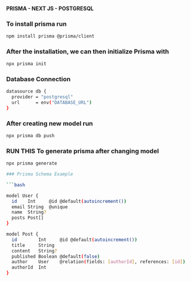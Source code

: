 #### PRISMA - NEXT JS - POSTGRESQL 

### To install prisma run 

```bash
npm install prisma @prisma/client
```

### After the installation, we can then initialize Prisma with

```bash
npx prisma init
```

### Database Connection

```bash
datasource db {
  provider = "postgresql"
  url      = env("DATABASE_URL")
}

```

### After creating new model run
```bash
npx prisma db push
```

### RUN THIS To generate prisma after changing model 

```bash
npx prisma generate

### Prisma Schema Example

```bash

model User {
  id    Int     @id @default(autoincrement())
  email String  @unique
  name  String?
  posts Post[]
}

model Post {
  id        Int     @id @default(autoincrement())
  title     String
  content   String?
  published Boolean @default(false)
  author    User    @relation(fields: [authorId], references: [id])
  authorId  Int
}


```


